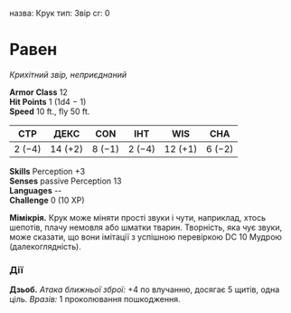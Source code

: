назва: Крук тип: Звір cr: 0

# Равен
_Крихітний звір, неприєднаний_

**Armor Class** 12    
**Hit Points** 1 (1d4 − 1)    
**Speed** 10 ft., fly 50 ft.

| СТР    | ДЕКС    | CON    | ІНТ    | WIS     | CHA    |
| ------ | ------- | ------ | ------ | ------- | ------ |
| 2 (−4) | 14 (+2) | 8 (−1) | 2 (−4) | 12 (+1) | 6 (−2) |

**Skills** Perception +3    
**Senses** passive Perception 13    
**Languages** --    
**Challenge** 0 (10 XP)

**Мімікрія.** Крук може міняти прості звуки і чути, наприклад, хтось шепотів, плачу немовля або шматки тварин. Творність, яка чує звуки, може сказати, що вони імітації з успішною перевіркою DC 10 Мудрою (далекоглядність).

### Дії
**Дзьоб.** _Атака ближньої зброї:_ +4 по влучанню, досягає 5 щитів, одна ціль. _Вразів:_ 1 проколювання пошкодження.
